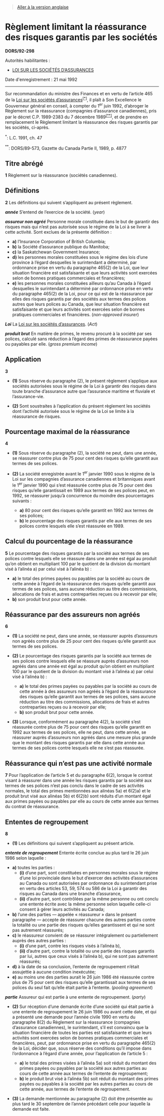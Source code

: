 > [Aller à la version anglaise](/en/Regulations/Statutory%20Orders%20and%20Regulations/92/298.md)

# Règlement limitant la réassurance des risques garantis par les sociétés

**DORS/92-298**

Autorités habilitantes : 
- [LOI SUR LES SOCIÉTÉS D’ASSURANCES](/fr/Lois/Lois%20du%20Canada/1991/ch.%2047.md)

Date d'enregistrement : 21 mai 1992

----------

Sur recommandation du ministre des Finances et en vertu de l’article 465 de la [Loi sur les sociétés d’assurances](/fr/Lois/Lois%20du%20Canada/1991/ch.%2047.md)<sup><a href='#nbp_1f'>[*]</a></sup>, il plaît à Son Excellence le Gouverneur général en conseil, à compter du 1<sup>er</sup> juin 1992, d’abroger le Règlement sur la réassurance (compagnies d’assurance canadiennes), pris par le décret C.P. 1989-2383 du 7 décembre 1989<sup><a href='#nbp_2f'>[**]</a></sup>, et de prendre en remplacement le Règlement limitant la réassurance des risques garantis par les sociétés, ci-après.

<a name='nbp_1f'><sup>*</sup></a>: L.C. 1991, ch. 47<br />

<a name='nbp_2f'><sup>**</sup></a>: DORS/89-573, Gazette du Canada Partie II, 1989, p. 4877<br />




## Titre abrégé


**1** Règlement sur la réassurance (sociétés canadiennes).




## Définitions


**2** Les définitions qui suivent s’appliquent au présent règlement.

***année*** S’entend de l’exercice de la société. (*year*)

***assureur non agréé*** Personne morale constituée dans le but de garantir des risques mais qui n’est pas autorisée sous le régime de la Loi à se livrer à cette activité. Sont exclues de la présente définition :
- **a)** l’Insurance Corporation of British Columbia;
- **b)** la Société d’assurance publique du Manitoba;
- **c)** la Saskatchewan Government Insurance;
- **d)** les personnes morales constituées sous le régime des lois d’une province à l’égard desquelles le surintendant a déterminé, par ordonnance prise en vertu du paragraphe 465(2) de la Loi, que leur situation financière est satisfaisante et que leurs activités sont exercées selon de bonnes pratiques commerciales et financières;
- **e)** les personnes morales constituées ailleurs qu’au Canada à l’égard desquelles le surintendant a déterminé par ordonnance prise en vertu du paragraphe 465(2) de la Loi, pour ce qui est de la réassurance par elles des risques garantis par des sociétés aux termes des polices autres que leurs polices au Canada, que leur situation financière est satisfaisante et que leurs activités sont exercées selon de bonnes pratiques commerciales et financières. (*non-approved insurer*)

***Loi*** La [Loi sur les sociétés d’assurances](/fr/Lois/Lois%20du%20Canada/1991/ch.%2047.md). (*Act*)

***produit brut*** En matière de primes, le revenu procuré à la société par ses polices, calculé sans réduction à l’égard des primes de réassurance payées ou payables par elle. (*gross premium income*)




## Application


**3** 

- **(1)** Sous réserve du paragraphe (2), le présent règlement s’applique aux sociétés autorisées sous le régime de la Loi à garantir des risques dans toute branche d’assurance autre que l’assurance maritime et fluviale et l’assurance-vie.

- **(2)** Sont soustraites à l’application du présent règlement les sociétés dont l’activité autorisée sous le régime de la Loi se limite à la réassurance de risques.




## Pourcentage maximal de la réassurance


**4** 

- **(1)** Sous réserve du paragraphe (2), la société ne peut, dans une année, se réassurer contre plus de 75 pour cent des risques qu’elle garantit aux termes de ses polices.

- **(2)** La société enregistrée avant le 1<sup>er</sup> janvier 1990 sous le régime de la Loi sur les compagnies d’assurance canadiennes et britanniques avant le 1<sup>er</sup> janvier 1990 qui s’est réassurée contre plus de 75 pour cent des risques qu’elle garantissait en 1989 aux termes de ses polices peut, en 1992, se réassurer jusqu’à concurrence du moindre des pourcentages suivants :
	- **a)** 80 pour cent des risques qu’elle garantit en 1992 aux termes de ses polices;
	- **b)** le pourcentage des risques garantis par elle aux termes de ses polices contre lesquels elle s’est réassurée en 1989.




## Calcul du pourcentage de la réassurance


**5** Le pourcentage des risques garantis par la société aux termes de ses polices contre lesquels elle se réassure dans une année est égal au produit qu’on obtient en multipliant 100 par le quotient de la division du montant visé à l’alinéa a) par celui visé à l’alinéa b) :
- **a)** le total des primes payées ou payables par la société au cours de cette année à l’égard de la réassurance des risques qu’elle garantit aux termes de ses polices, sans aucune réduction au titre des commissions, allocations de frais et autres contreparties reçues ou à recevoir par elle;
- **b)** son produit brut pour cette année.




## Réassurance par des assureurs non agréés


**6** 

- **(1)** La société ne peut, dans une année, se réassurer auprès d’assureurs non agréés contre plus de 25 pour cent des risques qu’elle garantit aux termes de ses polices.

- **(2)** Le pourcentage des risques garantis par la société aux termes de ses polices contre lesquels elle se réassure auprès d’assureurs non agréés dans une année est égal au produit qu’on obtient en multipliant 100 par le quotient de la division du montant visé à l’alinéa a) par celui visé à l’alinéa b) :
	- **a)** le total des primes payées ou payables par la société au cours de cette année à des assureurs non agréés à l’égard de la réassurance des risques qu’elle garantit aux termes de ses polices, sans aucune réduction au titre des commissions, allocations de frais et autres contreparties reçues ou à recevoir par elle;
	- **b)** son produit brut pour cette année.

- **(3)** Lorsque, conformément au paragraphe 4(2), la société s’est réassurée contre plus de 75 pour cent des risques qu’elle garantit en 1992 aux termes de ses polices, elle ne peut, dans cette année, se réassurer auprès d’assureurs non agréés dans une mesure plus grande que le montant des risques garantis par elle dans cette année aux termes de ses polices contre lesquels elle ne s’est pas réassurée.




## Réassurance qui n’est pas une activité normale


**7** Pour l’application de l’article 5 et du paragraphe 6(2), lorsque le contrat visant à réassurer dans une année les risques garantis par la société aux termes de ses polices n’est pas conclu dans le cadre de ses activités normales, le total des primes mentionnées aux alinéas 5a) et 6(2)a) et le produit brut visé aux alinéas 5b) et 6(2)b) sont réduits d’un montant égal aux primes payées ou payables par elle au cours de cette année aux termes du contrat de réassurance.




## Ententes de regroupement


**8** 

- **(1)** Les définitions qui suivent s’appliquent au présent article.

***entente de regroupement*** Entente écrite conclue au plus tard le 26 juin 1986 selon laquelle :
- **a)** toutes les parties :
	- **(i)** d’une part, sont constituées en personnes morales sous le régime d’une loi provinciale dans le but d’exercer des activités d’assurances au Canada ou sont autorisées par ordonnance du surintendant prise en vertu des articles 53, 59, 574 ou 586 de la Loi à garantir des risques au Canada dans une branche d’assurance,
	- **(ii)** d’autre part, sont contrôlées par la même personne ou ont conclu une entente écrite avec la même personne selon laquelle celle-ci consent à gérer leurs activités au Canada;
- **b)** l’une des parties — appelée « réassureur » dans le présent paragraphe — accepte de réassurer chacune des autres parties contre la totalité ou une partie des risques qu’elles garantissent et qui ne sont pas autrement réassurés;
- **c)** le réassureur convient de se réassurer intégralement ou partiellement auprès des autres parties :
	- **(i)** d’une part, contre les risques visés à l’alinéa b),
	- **(ii)** d’autre part, contre la totalité ou une partie des risques garantis par lui, autres que ceux visés à l’alinéa b), qui ne sont pas autrement réassurés;
- **d)** à la date de sa conclusion, l’entente de regroupement n’était assujettie à aucune condition inexécutée;
- **e)** au moins une des parties aurait le 26 juin 1986 été réassurée contre plus de 75 pour cent des risques qu’elle garantissait aux termes de ses polices du seul fait qu’elle était partie à l’entente. (*pooling agreement*)

***partie*** Assureur qui est partie à une entente de regroupement. (*party*)

- **(2)** Sur réception d’une demande écrite d’une société qui était partie à une entente de regroupement le 26 juin 1986 ou avant cette date, et qui a présenté une demande pour l’année civile 1990 en vertu du paragraphe 8(2) du Règlement sur la réassurance (compagnies d’assurance canadiennes), le surintendant, s’il est convaincu que la situation financière de toutes les parties est satisfaisante et que leurs activités sont exercées selon de bonnes pratiques commerciales et financières, peut, par ordonnance prise en vertu du paragraphe 465(2) de la Loi, décider que, sous réserve des conditions qu’il impose dans l’ordonnance à l’égard d’une année, pour l’application de l’article 5 :
	- **a)** le total des primes visées à l’alinéa 5a) soit réduit du montant des primes payées ou payables par la société aux autres parties au cours de cette année aux termes de l’entente de regroupement;
	- **b)** le produit brut visé à l’alinéa 5b) soit réduit du montant des primes payées ou payables à la société par les autres parties au cours de cette année, aux termes de l’entente de regroupement.

- **(3)** La demande mentionnée au paragraphe (2) doit être présentée au plus tard le 30 septembre de l’année précédant celle pour laquelle la demande est faite.


